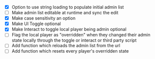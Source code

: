 
- [x] Option to use string loading to populate initial admin list
- [ ] Make admin list editable at runtime and sync the edit
- [x] Make case sensitivity an option
- [x] Make UI Toggle optional
- [x] Make Interact to toggle local player being admin optional
- [ ] Flag the local player as "overridden" when they changed their admin state locally through the toggle or interact or third party script
- [ ] Add function which reloads the admin list from the url
- [ ] Add function which resets every player's overridden state
